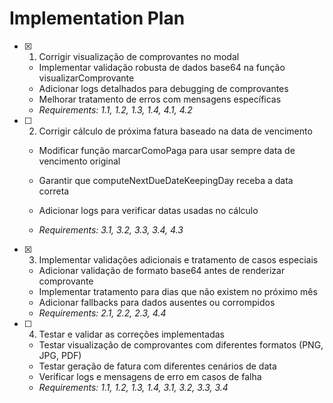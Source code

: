 # Implementation Plan

- [x] 1. Corrigir visualização de comprovantes no modal


  - Implementar validação robusta de dados base64 na função visualizarComprovante
  - Adicionar logs detalhados para debugging de comprovantes
  - Melhorar tratamento de erros com mensagens específicas
  - _Requirements: 1.1, 1.2, 1.3, 1.4, 4.1, 4.2_



- [ ] 2. Corrigir cálculo de próxima fatura baseado na data de vencimento
  - Modificar função marcarComoPaga para usar sempre data de vencimento original
  - Garantir que computeNextDueDateKeepingDay receba a data correta


  - Adicionar logs para verificar datas usadas no cálculo
  - _Requirements: 3.1, 3.2, 3.3, 3.4, 4.3_

- [x] 3. Implementar validações adicionais e tratamento de casos especiais



  - Adicionar validação de formato base64 antes de renderizar comprovante
  - Implementar tratamento para dias que não existem no próximo mês
  - Adicionar fallbacks para dados ausentes ou corrompidos
  - _Requirements: 2.1, 2.2, 2.3, 4.4_

- [ ] 4. Testar e validar as correções implementadas
  - Testar visualização de comprovantes com diferentes formatos (PNG, JPG, PDF)
  - Testar geração de fatura com diferentes cenários de data
  - Verificar logs e mensagens de erro em casos de falha
  - _Requirements: 1.1, 1.2, 1.3, 1.4, 3.1, 3.2, 3.3, 3.4_